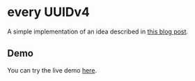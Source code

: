 # every UUIDv4
A simple implementation of an idea described in [this blog post](https://eieio.games/blog/writing-down-every-uuid/).

## Demo
You can try the live demo [here](https://badr540.github.io/every-UUIDv4/).
